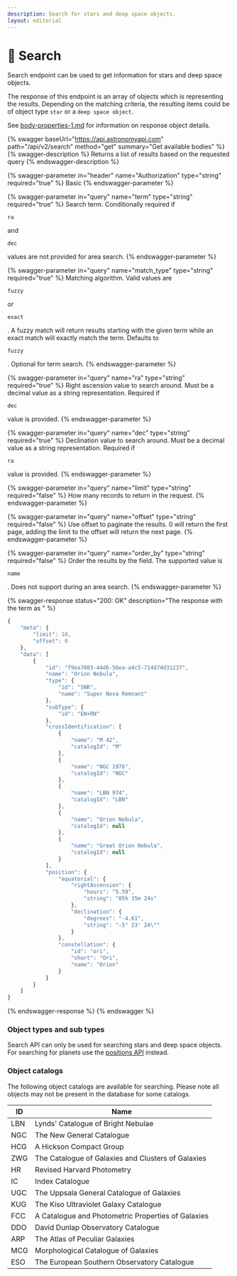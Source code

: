 ```yaml
---
description: Search for stars and deep space objects.
layout: editorial
---
```


# 🔎 Search

Search endpoint can be used to get information for stars and deep space objects.

The response of this endpoint is an array of objects which is representing the results. Depending on the matching criteria, the resulting items could be of object type `star` or a `deep space object`.

See [body-properties-1.md](../requests-and-response/body-properties-1.md "mention") for information on response object details.

{% swagger baseUrl="https://api.astronomyapi.com" path="/api/v2/search" method="get" summary="Get available bodies" %}
{% swagger-description %}
Returns a list of results based on the requested query
{% endswagger-description %}

{% swagger-parameter in="header" name="Authorization" type="string" required="true" %}
Basic
{% endswagger-parameter %}

{% swagger-parameter in="query" name="term" type="string" required="true" %}
Search term. Conditionally required if

`ra`

and

`dec`

values are not provided for area search.
{% endswagger-parameter %}

{% swagger-parameter in="query" name="match_type" type="string" required="true" %}
Matching algorithm. Valid values are

`fuzzy`

or

`exact`

. A fuzzy match will return results starting with the given term while an exact match will exactly match the term. Defaults to

`fuzzy`

. Optional for term search.
{% endswagger-parameter %}

{% swagger-parameter in="query" name="ra" type="string" required="true" %}
Right ascension value to search around. Must be a decimal value as a string representation. Required if

`dec`

value is provided.
{% endswagger-parameter %}

{% swagger-parameter in="query" name="dec" type="string" required="true" %}
Declination value to search around. Must be a decimal value as a string representation. Required if

`ra`

value is provided.
{% endswagger-parameter %}

{% swagger-parameter in="query" name="limit" type="string" required="false" %}
How many records to return in the request.
{% endswagger-parameter %}

{% swagger-parameter in="query" name="offset" type="string" required="false" %}
Use offset to paginate the results. 0 will return the first page, adding the limit to the offset will return the next page.
{% endswagger-parameter %}

{% swagger-parameter in="query" name="order_by" type="string" required="false" %}
Order the results by the field. The supported value is

`name`

. Does not support during an area search.
{% endswagger-parameter %}

{% swagger-response status="200: OK" description="The response with the term as " %}
```javascript
{
    "meta": {
        "limit": 10,
        "offset": 0
    },
    "data": [
        {
            "id": "f9ea7803-44d6-56ea-a4c5-714d74d31237",
            "name": "Orion Nebula",
            "type": {
                "id": "SNR",
                "name": "Super Nova Remnant"
            },
            "subType": {
                "id": "EN+RN"
            },
            "crossIdentification": [
                {
                    "name": "M 42",
                    "catalogId": "M"
                },
                {
                    "name": "NGC 1976",
                    "catalogId": "NGC"
                },
                {
                    "name": "LBN 974",
                    "catalogId": "LBN"
                },
                {
                    "name": "Orion Nebula",
                    "catalogId": null
                },
                {
                    "name": "Great Orion Nebula",
                    "catalogId": null
                }
            ],
            "position": {
                "equatorial": {
                    "rightAscension": {
                        "hours": "5.59",
                        "string": "05h 35m 24s"
                    },
                    "declination": {
                        "degrees": "-4.61",
                        "string": "-5° 23' 24\""
                    }
                },
                "constellation": {
                    "id": "ori",
                    "short": "Ori",
                    "name": "Orion"
                }
            }
        }
    ]
}
```
{% endswagger-response %}
{% endswagger %}

### Object types and sub types

Search API can only be used for searching stars and deep space objects. For searching for planets use the [positions API](bodies.md) instead.

### Object catalogs

The following object catalogs are available for searching. Please note all objects may not be present in the database for some catalogs.

| ID  | Name                                               |
| --- | -------------------------------------------------- |
| LBN | Lynds' Catalogue of Bright Nebulae                 |
| NGC | The New General Catalogue                          |
| HCG | A Hickson Compact Group                            |
| ZWG | The Catalogue of Galaxies and Clusters of Galaxies |
| HR  | Revised Harvard Photometry                         |
| IC  | Index Catalogue                                    |
| UGC | The Uppsala General Catalogue of Galaxies          |
| KUG | The Kiso Ultraviolet Galaxy Catalogue              |
| FCC | A Catalogue and Photometric Properties of Galaxies |
| DDO | David Dunlap Observatory Catalogue                 |
| ARP | The Atlas of Peculiar Galaxies                     |
| MCG | Morphological Catalogue of Galaxies                |
| ESO | The European Southern Observatory Catalogue        |
